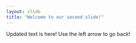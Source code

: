 ```yaml
---
layout: slide
title: "Welcome to our second slide!"
---
```

Updated text is here! 
Use the left arrow to go back!
